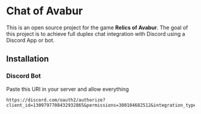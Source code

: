# Chat of Avabur

This is an open source project for the game **Relics of Avabur**. The goal of this project is to achieve full duplex chat integration with Discord using a Discord App or bot.

## Installation
### Discord Bot
Paste this URI in your server and allow everything
```
https://discord.com/oauth2/authorize?client_id=1309797708432932865&permissions=380104682512&integration_type=0&scope=bot
```